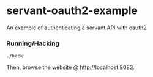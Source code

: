 # servant-oauth2-example

An example of authenticating a servant API with oauth2

### Running/Hacking

```
./hack
```

Then, browse the website @ <http://localhost:8083>.
